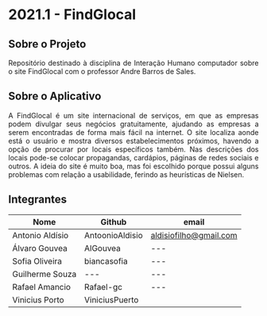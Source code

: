 # 2021.1 - FindGlocal
## Sobre o Projeto
<p align="justify"> Repositório destinado à disciplina de Interação Humano computador sobre o site FindGlocal com o professor Andre Barros de Sales.</p>

## Sobre o Aplicativo 
<p align = "justify"> A FindGlocal é um site internacional de serviços, em que as empresas podem divulgar seus negócios gratuitamente, ajudando as empresas a serem encontradas de forma mais fácil na internet. O site localiza aonde está o usuário e mostra diversos estabelecimentos próximos, havendo a opção de procurar por locais específicos também. Nas descrições dos locais pode-se colocar propagandas, cardápios, páginas de redes sociais e outros. A ideia do site é muito boa, mas foi escolhido porque possui alguns problemas com relação a usabilidade, ferindo as heurísticas de Nielsen. </p>

## Integrantes 

| Nome | Github | email |
| ---  | ---    | --- |
|Antonio Aldísio | AntoonioAldisio | aldisiofilho@gmail.com |
|Álvaro  Gouvea| AlGouvea | --- | 
|Sofia  Oliveira|  biancasofia | --- | 
|Guilherme  Souza |  --- | --- | 
|Rafael  Amancio| Rafael-gc | --- |
|Vinicius Porto| ViniciusPuerto |  |


